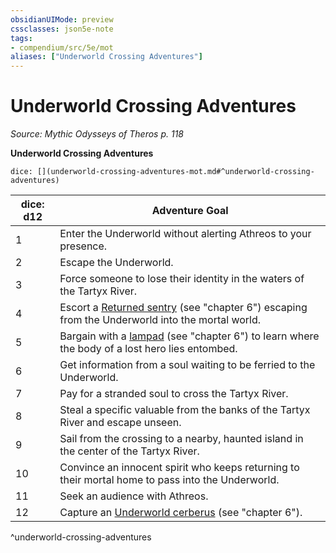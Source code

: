 ```yaml
---
obsidianUIMode: preview
cssclasses: json5e-note
tags:
- compendium/src/5e/mot
aliases: ["Underworld Crossing Adventures"]
---
```

# Underworld Crossing Adventures
*Source: Mythic Odysseys of Theros p. 118* 

**Underworld Crossing Adventures**

`dice: [](underworld-crossing-adventures-mot.md#^underworld-crossing-adventures)`

| dice: d12 | Adventure Goal |
|-----------|----------------|
| 1 | Enter the Underworld without alerting Athreos to your presence. |
| 2 | Escape the Underworld. |
| 3 | Force someone to lose their identity in the waters of the Tartyx River. |
| 4 | Escort a [Returned sentry](2-Mechanics/CLI/bestiary/undead/returned-sentry-mot.md) (see "chapter 6") escaping from the Underworld into the mortal world. |
| 5 | Bargain with a [lampad](2-Mechanics/CLI/bestiary/fey/lampad-mot.md) (see "chapter 6") to learn where the body of a lost hero lies entombed. |
| 6 | Get information from a soul waiting to be ferried to the Underworld. |
| 7 | Pay for a stranded soul to cross the Tartyx River. |
| 8 | Steal a specific valuable from the banks of the Tartyx River and escape unseen. |
| 9 | Sail from the crossing to a nearby, haunted island in the center of the Tartyx River. |
| 10 | Convince an innocent spirit who keeps returning to their mortal home to pass into the Underworld. |
| 11 | Seek an audience with Athreos. |
| 12 | Capture an [Underworld cerberus](2-Mechanics/CLI/bestiary/monstrosity/underworld-cerberus-mot.md) (see "chapter 6"). |
^underworld-crossing-adventures